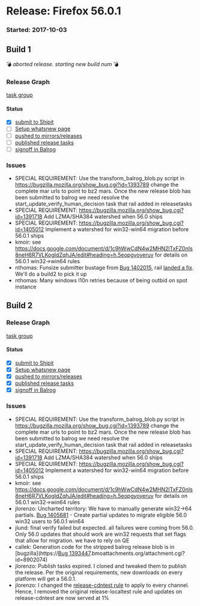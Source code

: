 # Release: Firefox 56.0.1

### Started: 2017-10-03

## Build 1
:bomb: _aborted release. starting new build num_ :bomb:

### Release Graph
[task group](https://tools.taskcluster.net/push-inspector/#/Z6Mw4NW5ThGiAKCuvamrYw)

#### Status
- [x] [submit to Shipit](https://wiki.mozilla.org/Release:Release_Automation_on_Mercurial:Starting_a_Release#Submit_to_Ship_It)
- [ ] [Setup whatsnew page](https://wiki.mozilla.org/Release:Release_Automation_on_Mercurial:Updates_through_Shipping#Set-up_whatsnew_page)
- [ ] [pushed to mirrors/releases](../how-tos/relpro.md#2-push-to-releases-dir-mirrors)
- [ ] [published release tasks](../how-tos/relpro.md#4-publish-release)
- [ ] [signoff in Balrog](../how-tos/relpro.md#3-signoffs)

### Issues
- SPECIAL REQUIREMENT:  Use the transform_balrog_blob.py script in https://bugzilla.mozilla.org/show_bug.cgi?id=1393789 change the complete mar urls to point to bz2 mars.  Once the new release blob has been submitted to balrog we need resolve the start_update_verify_human_decision task that rail added in releasetasks
- SPECIAL REQUIREMENT: https://bugzilla.mozilla.org/show_bug.cgi?id=1391718 Add LZMA/SHA384 watershed when 56.0 ships
- SPECIAL REQUIREMENT: https://bugzilla.mozilla.org/show_bug.cgi?id=1405012 Implement a watershed for win32-win64 migration before 56.0.1 ships
- kmoir: see https://docs.google.com/document/d/1c9hWwCdN4w2MHN2lTxFZ0nIs8neH6R7VLKogIdZqhJA/edit#heading=h.5eopgyoyeruv for details on 56.0.1 win32->win64 rules
- nthomas: Funsize submitter bustage from [Bug 1402015](https://bugzil.la/1402015), rail [landed a fix](https://hg.mozilla.org/build/tools/rev/912affa82eef). We'll do a build2 to pick it up
- nthomas: Many windows l10n retries because of being outbid on spot instance
## Build 2

### Release Graph
[task group](https://tools.taskcluster.net/push-inspector/#/EHgvG8c7SdKqCkJ_06UXBA)

#### Status
- [x] [submit to Shipit](https://wiki.mozilla.org/Release:Release_Automation_on_Mercurial:Starting_a_Release#Submit_to_Ship_It)
- [x] [Setup whatsnew page](https://wiki.mozilla.org/Release:Release_Automation_on_Mercurial:Updates_through_Shipping#Set-up_whatsnew_page)
- [x] [pushed to mirrors/releases](../how-tos/relpro.md#2-push-to-releases-dir-mirrors)
- [x] [published release tasks](../how-tos/relpro.md#4-publish-release)
- [x] [signoff in Balrog](../how-tos/relpro.md#3-signoffs)

### Issues
- SPECIAL REQUIREMENT:  Use the transform_balrog_blob.py script in https://bugzilla.mozilla.org/show_bug.cgi?id=1393789 change the complete mar urls to point to bz2 mars.  Once the new release blob has been submitted to balrog we need resolve the start_update_verify_human_decision task that rail added in releasetasks
- SPECIAL REQUIREMENT: https://bugzilla.mozilla.org/show_bug.cgi?id=1391718 Add LZMA/SHA384 watershed when 56.0 ships
- SPECIAL REQUIREMENT: https://bugzilla.mozilla.org/show_bug.cgi?id=1405012 Implement a watershed for win32-win64 migration before 56.0.1 ships
- kmoir: see https://docs.google.com/document/d/1c9hWwCdN4w2MHN2lTxFZ0nIs8neH6R7VLKogIdZqhJA/edit#heading=h.5eopgyoyeruv for details on 56.0.1 win32->win64 rules
- jlorenzo: Uncharted territory: We have to manually generate win32->64 partials. [Bug 1405681](https://bugzil.la/1405681) - Create partial updates to migrate eligible 56.0 win32 users to 56.0.1 win64
- jlund: final verify failed but expected. all failures were coming from 56.0. Only 56.0 updates that should work are win32 requests that set flags that allow for migration. we have to rely on QE
- callek: Generation code for the stripped balrog release blob is in [bugzilla](https://[Bug 1393447](https://bugzil.la/1393447).bmoattachments.org/attachment.cgi\?id=8902074)
- jlorenzo: Publish tasks expired. I cloned and tweaked them to publish the release. Per the original requirements, new downloads on every platform will get a 56.0.1.
- jlorenzo: I changed the [release-cdntest rule](https://aus4-admin.mozilla.org/rules/659) to apply to every channel. Hence, I removed the original release-localtest rule and updates on release-cdntest are now served at 1%
